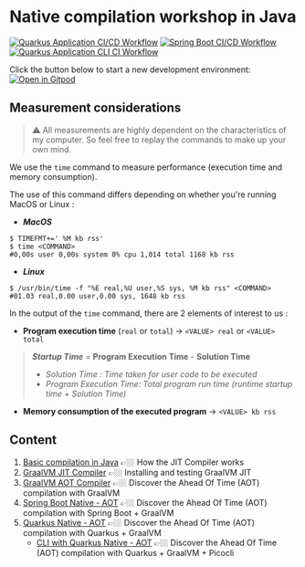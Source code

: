 # Native compilation workshop in Java

[![Quarkus Application CI/CD Workflow](https://github.com/nzuguem/java-native-compilation-workshop/actions/workflows/quarkus.yml/badge.svg)](https://github.com/nzuguem/java-native-compilation-workshop/actions/workflows/quarkus.yml)
[![Spring Boot CI/CD Workflow](https://github.com/nzuguem/java-native-compilation-workshop/actions/workflows/spring-boot.yml/badge.svg)](https://github.com/nzuguem/java-native-compilation-workshop/actions/workflows/spring-boot.yml)
[![Quarkus Application CLI CI Workflow](https://github.com/nzuguem/java-native-compilation-workshop/actions/workflows/quarkus-cli.yml/badge.svg)](https://github.com/nzuguem/java-native-compilation-workshop/actions/workflows/quarkus-cli.yml)

Click the button below to start a new development environment: \
[![Open in Gitpod](https://gitpod.io/button/open-in-gitpod.svg)](https://gitpod.io/#https://github.com/nzuguem/java-native-compilation-workshop)

## Measurement considerations
> ⚠️ All measurements are highly dependent on the characteristics of my computer. So feel free to replay the commands to make up your own mind.

We use the `time` command to measure performance (execution time and memory consumption).

The use of this command differs depending on whether you're running MacOS or Linux :
- ***MacOS*** 
```
$ TIMEFMT+=' %M kb rss'
$ time <COMMAND>
#0,00s user 0,00s system 0% cpu 1,014 total 1168 kb rss
```
- ***Linux*** 
```
$ /usr/bin/time -f "%E real,%U user,%S sys, %M kb rss" <COMMAND>
#01.03 real,0.00 user,0.00 sys, 1648 kb rss
```
In the output of the `time` command, there are 2 elements of interest to us :

- **Program execution time** (`real` or `total`) -> `<VALUE> real` or `<VALUE> total`
> ***Startup Time*** = **Program Execution Time** - **Solution Time**
> - *Solution Time : Time taken for user code to be executed*
> - *Program Execution Time: Total program run time (runtime startup time + Solution Time)*

- **Memory consumption of the executed program** -> `<VALUE> kb rss`

## Content
1. [Basic compilation in Java](00-basic-compilation) 👉🏼 How the JIT Compiler works
2. [GraalVM JIT Compiler](01-graalvm-jit-compiler) 👉🏼 Installing and testing GraalVM JIT
3. [GraalVM AOT Compiler](02-graalvm-aot-compiler) 👉🏼 Discover the Ahead Of Time (AOT) compilation with GraalVM   
4. [Spring Boot Native - AOT](03-springboot) 👉🏼 Discover the Ahead Of Time (AOT) compilation with Spring Boot + GraalVM
5. [Quarkus Native - AOT](03-quarkus) 👉🏼 Discover the Ahead Of Time (AOT) compilation with Quarkus + GraalVM
   - [CLI with Quarkus Native - AOT](03-quarkus-cli) 👉🏼 Discover the Ahead Of Time (AOT) compilation with Quarkus + GraalVM + Picocli